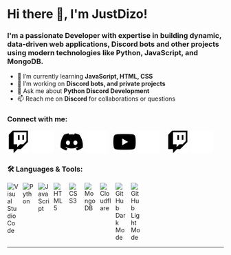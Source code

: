 # Hi there 👋, I'm JustDizo!

### I'm a passionate **Developer** with expertise in building dynamic, data-driven web applications, Discord bots and other projects using modern technologies like **Python**, **JavaScript**, and **MongoDB**.

- 🌱 I’m currently learning **JavaScript, HTML, CSS**  
- 🔭 I’m working on **Discord bots, and private projects**  
- 💬 Ask me about **Python Discord Development**  
- 📫 Reach me on **Discord** for collaborations or questions  

### Connect with me:

[![X](./img/xDark.svg)](https://x.com/justdizo#gh-light-mode-only)
[![X](./img/xLight.svg)](https://x.com/justdizo#gh-dark-mode-only)
&nbsp;&nbsp;
[![Discord](./img/discordDark.svg)](https://discord.com/users/679499786004856865#gh-light-mode-only)
[![Discord](./img/discordLight.svg)](https://discord.com/users/679499786004856865#gh-dark-mode-only)
&nbsp;&nbsp;
[![YouTube](./img/youtubeDark.svg)](https://www.youtube.com/@JustDizo#gh-light-mode-only)
[![YouTube](./img/youtubeLight.svg)](https://www.youtube.com/@JustDizo#gh-dark-mode-only)
&nbsp;&nbsp;
[![Twitch](./img/twitchDark.svg)](https://www.twitch.tv/justdizo#gh-light-mode-only)
[![Twitch](./img/twitchLight.svg)](https://www.twitch.tv/justdizo#gh-dark-mode-only)

### 🛠️ Languages & Tools:

<a href="https://code.visualstudio.com/" target="_blank"><img align="left" alt="Visual Studio Code" width="26px" src="https://cdn.jsdelivr.net/gh/devicons/devicon/icons/vscode/vscode-original.svg" style="padding-right:10px; display:block;" /></a>
<a href="https://www.python.org/" target="_blank"><img align="left" alt="Python" width="26px" src="https://cdn.jsdelivr.net/gh/devicons/devicon/icons/python/python-original.svg" style="padding-right:10px; display:block;" /></a>
<a href="https://developer.mozilla.org/en-US/docs/Web/JavaScript" target="_blank"><img align="left" alt="JavaScript" width="26px" src="https://cdn.jsdelivr.net/gh/devicons/devicon/icons/javascript/javascript-original.svg" style="padding-right:10px; display:block;" /></a>
<a href="https://developer.mozilla.org/en-US/docs/Web/HTML" target="_blank"><img align="left" alt="HTML5" width="26px" src="https://cdn.jsdelivr.net/gh/devicons/devicon/icons/html5/html5-original.svg" style="padding-right:10px; display:block;" /></a>
<a href="https://developer.mozilla.org/en-US/docs/Web/CSS" target="_blank"><img align="left" alt="CSS3" width="26px" src="https://cdn.jsdelivr.net/gh/devicons/devicon/icons/css3/css3-original.svg" style="padding-right:10px; display:block;" /></a>
<a href="https://www.mongodb.com/" target="_blank"><img align="left" alt="MongoDB" width="26px" src="https://cdn.jsdelivr.net/gh/devicons/devicon/icons/mongodb/mongodb-original.svg" style="padding-right:10px; display:block;" /></a>
<a href="https://www.cloudflare.com/" target="_blank"><img align="left" alt="Cloudflare" width="26px" src="https://cdn.jsdelivr.net/gh/devicons/devicon/icons/cloudflare/cloudflare-original.svg" style="padding-right:10px; display:block;" /></a>
<a href="https://www.github.com#gh-dark-mode-only" target="_blank"><img align="left" alt="GitHub Dark Mode" width="26px" src="https://user-images.githubusercontent.com/3369400/139447912-e0f43f33-6d9f-45f8-be46-2df5bbc91289.png" style="padding-right:10px; display:block;" /></a>
<a href="https://www.github.com#gh-light-mode-only" target="_blank"><img align="left" alt="GitHub Light Mode" width="26px" src="https://user-images.githubusercontent.com/3369400/139448065-39a229ba-4b06-434b-bc67-616e2ed80c8f.png" style="padding-right:10px; display:block;" /></a>

<br style="clear:both" />

---

<!--<a href="https://github.com/JustDizo#gh-light-mode-only" target="_blank">
    <img src="https://github-readme-stats-theta-sandy-67.vercel.app/api?username=JustDizo&count_private=true&show_icons=true&theme=default&hide=prs,issues,stars&include_all_commits=true&cache_seconds=60&title_color=ff652f&icon_color=FFE400&bg_color=ffffff&text_color=000000&border_color=dddddd" alt="JustDizo's GitHub Statistics" />
</a>

<a href="https://github.com/JustDizo#gh-dark-mode-only" target="_blank">
    <img src="https://github-readme-stats-theta-sandy-67.vercel.app/api?username=JustDizo&count_private=true&show_icons=true&theme=radical&hide=prs,issues,stars&include_all_commits=true&cache_seconds=60&title_color=ff652f&icon_color=FFE400&bg_color=09131B&text_color=ffffff&border_color=0c1a25" alt="JustDizo's GitHub Statistics" />
</a>


<img align="left" alt="JustDizo's Top Languages" src="https://github-readme-stats-theta-sandy-67.vercel.app/api/top-langs/?username=JustDizo&exclude_repo=github-readme-stats&hide_progress=true&count_private=true&cache_seconds=60&layout=compact&title_color=ff652f&icon_color=FFE400&bg_color=09131B&text_color=ffffff&border_color=0c1a25" /> -->
